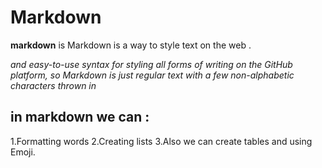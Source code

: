 # Markdown
**markdown** is Markdown is a way to style text on the web .

*and easy-to-use syntax for styling all forms of writing on the GitHub platform, so Markdown is just regular text with a few non-alphabetic characters thrown in*
 ## in markdown we can :
 1.Formatting words
 2.Creating lists
 3.Also we can create tables and using Emoji.


